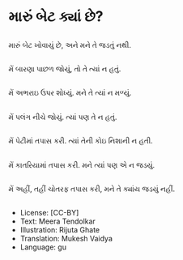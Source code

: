 # મારું બેટ ક્યાં છે?

##
મારું બેટ ખોવાયું છે, અને મને તે જડતું નથી. 

##
મેં બારણા પાછળ જોયું, તો તે ત્યાં ન હતું.

##
મેં અભરાઇ ઉપર શોધ્યું. મને તે ત્યાં ન મળ્યું.

##
મેં પલંગ નીચે જોયું.  ત્યાં પણ તે ન હતું.

##
મેં પેટીમાં તપાસ કરી.  ત્યાં તેની કોઇ નિશાની ન હતી.

##
મેં કાતરિયામાં તપાસ કરી.  મને ત્યાં પણ એ ન જડયું.

##
મેં અહીં, તહીં  ચોતરફ તપાસ કરી, મને તે ક્યાંય જડયું નહીં.

##
* License: [CC-BY]
* Text: Meera Tendolkar
* Illustration: Rijuta Ghate
* Translation: Mukesh Vaidya
* Language: gu
